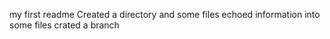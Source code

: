 my first readme
Created a directory and some files
echoed information into some files
crated a branch
